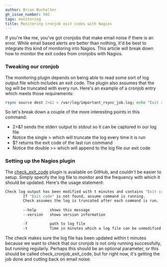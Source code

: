 ```yaml
---
author: Brian Buchalter
gh_issue_number: 592
tags: monitoring
title: Monitoring cronjob exit codes with Nagios
---
```




If you're like me, you've got cronjobs that make email noise if there is an error. While email based alerts are better than nothing, it'd be best to integrate this kind of monitoring into Nagios. This article will break down how to monitor the exit codes from cronjobs with Nagios.

### Tweaking our cronjob

The monitoring plugin depends on being able to read some sort of log output file which includes an exit code. The plugin also assumes that the log will be truncated with every run.  Here's an example of a cronjob entry which meets those requirements:

```bash
rsync source dest 2>&1 > /var/log/important_rsync_job.log; echo "Exit code: $?" >> /var/log/important_rsync_job.log
```

So let's break down a couple of the more interesting points in this command:

- 2>&1 sends the stderr output to stdout so it can be captured in our log file
- Notice the single > which will truncate the log every time it is run
- $? returns the exit code of the last run command
- Notice the double >> which will append to the log file our exit code

### Setting up the Nagios plugin

The [check_exit_code](https://github.com/bbuchalter/check_exit_code/blob/master/check_exit_code.pl) plugin is available on GitHub, and couldn't be easier to setup. Simply specify the log file to monitor and the frequency with which it should be updated. Here's the usage statement:

```bash
Check log output has been modified with t minutes and contains "Exit code: 0".
        If "Exit code" is not found, assume command is running.
        Check assumes the log is truncated after each command is run.
        
        --help      shows this message
        --version   shows version information

        -f          path to log file
        -t          Time in minutes which a log file can be unmodified before raising CRITICAL alert
```

The check makes sure the log file has been updated within t minutes because we want to check that our cronjob is not only running successfully, but running regularly.  Perhaps this should be an optional parameter, or this should be called check_cronjob_exit_code, but for right now, it's getting the job done and cutting back on email noise.


